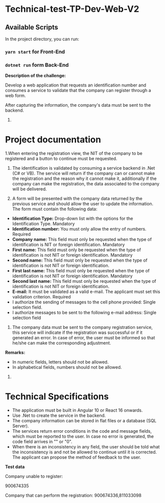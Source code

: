# Technical-test-TP-Dev-Web-V2

## Available Scripts

In the project directory, you can run:

### `yarn start` for Front-End
### `dotnet run` form Back-End



**Description of the challenge:**

  Develop a web application that requests an identification number and consumes a service to validate that the company can register through a web form.
  
  After capturing the information, the company&#39;s data must be sent to the backend.
  
  1.
  # Project documentation
  
  1.When entering the registration view, the NIT of the company to be registered and a button to continue must be requested.
  
  1. The identification is validated by consuming a service backend in .Net (C# or VB). The service will return if the company can or cannot make the registration and the reason why it cannot make it, additionally if the company can make the registration, the data associated to the company will be delivered.
  
  
  1. A form will be presented with the company data returned by the previous service and should allow the user to update the information. The form must contain the following data:
  
  - **Identification Type:** Drop-down list with the options for the Identification Type. Mandatory
  - **Identification number:** You must only allow the entry of numbers. Required
  - **Company name:** This field must only be requested when the type of identification is NIT or foreign identification. Mandatory
  - **First name:** This field must only be requested when the type of identification is not NIT or foreign identification. Mandatory
  - **Second name:** This field must only be requested when the type of identification is not NIT or foreign identification.
  - **First last name:** This field must only be requested when the type of identification is not NIT or foreign identification. Mandatory
  - **Second last name:** This field must only be requested when the type of identification is not NIT or foreign identification.
  - **E-mail:** It must be validated as a valid e-mail. The applicant must set this validation criterion. Required
  - I authorize the sending of messages to the cell phone provided: Single selection field.
  - I authorize messages to be sent to the following e-mail address: Single selection field
  
  1. The company data must be sent to the company registration service, this service will indicate if the registration was successful or if it generated an error. In case of error, the user must be informed so that he/she can make the corresponding adjustment.
  
  **Remarks:**
  
  - In numeric fields, letters should not be allowed.
  - In alphabetical fields, numbers should not be allowed.
  
  1.
  # Technical Specifications
  
  - The application must be built in Angular 10 or React 16 onwards.
  - Use .Net to create the service in the backend.
  - The company information can be stored in flat files or a database (SQL Server).
  - The services return error conditions in the code and message fields, which must be reported to the user. In case no error is generated, the code field arrives in &quot;&quot; or &quot;0&quot;.
  - When there is an inconsistency in any field, the user should be told what the inconsistency is and not be allowed to continue until it is corrected. The applicant can propose the method of feedback to the user.
  
  **Test data**
  
  Company unable to register:
  
  900674335
  
  Company that can perform the registration: 900674336,811033098

